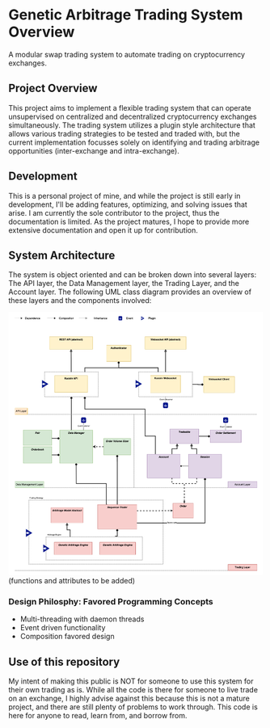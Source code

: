 # Genetic Arbitrage Trading System Overview
A modular swap trading system to automate trading on cryptocurrency exchanges.

## Project Overview
This project aims to implement a flexible trading system that can operate unsupervised on centralized and decentralized cryptocurrency exchanges simultaneously. The trading system utilizes a plugin style architecture that allows various trading strategies to be tested and traded with, but the current implementation focusses solely on identifying and trading arbitrage opportunities (inter-exchange and intra-exchange).

## Development
This is a personal project of mine, and while the project is still early in development, I'll be adding features, optimizing, and solving issues that arise. I am currently the sole contributor to the project, thus the documentation is limited. As the project matures, I hope to provide more extensive documentation and open it up for contribution.

## System Architecture
The system is object oriented and can be broken down into several layers: The API layer, the Data Management layer, the Trading Layer, and the Account layer. The following UML class diagram provides an overview of these layers and the components involved:


![SystemArchitecureDiagram](https://github.com/jaxernst/GenticArbitrageTradingSystem/blob/main/SystemArch.png?raw=true)
(functions and attributes to be added)

### Design Philosphy: Favored Programming Concepts
- Multi-threading with daemon threads
- Event driven functionality 
- Composition favored design


## Use of this repository
My intent of making this public is NOT for someone to use this system for their own trading as is. While all the code is there for someone to live trade on an exchange, I highly advise against this because this is not a mature project, and there are still plenty of problems to work through. This code is here for anyone to read, learn from, and borrow from. 
